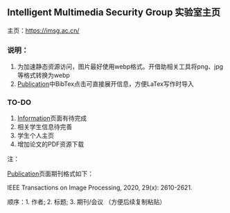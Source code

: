 ## Intelligent Multimedia Security Group 实验室主页

主页：<https://imsg.ac.cn/>

### 说明：

1. 为加速静态资源访问，图片最好使用webp格式。开借助相关工具将png、jpg等格式转换为webp
2. [Publication](<https://imsg.ac.cn/publication.html>)中BibTex点击可直接展开信息，方便LaTex写作时导入

### TO-DO

1. [Information](<https://imsg.ac.cn/info.html>)页面有待完成
2. 相关学生信息待完善
3. 学生个人主页
4. 增加论文的PDF资源下载



注：

[Publication](<https://imsg.ac.cn/publication.html>)页面期刊格式如下：

IEEE Transactions on Image Processing, 2020, 29(x): 2610-2621.

顺序：1. 作者; 2. 标题; 3. 期刊/会议 （方便后续复制粘贴）